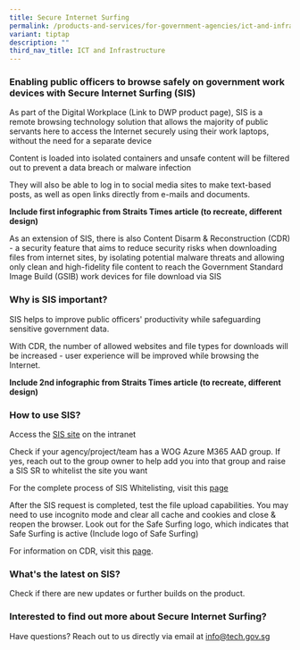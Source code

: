 ```yaml
---
title: Secure Internet Surfing
permalink: /products-and-services/for-government-agencies/ict-and-infrastructure/secure-internet-surfing/
variant: tiptap
description: ""
third_nav_title: ICT and Infrastructure
---
```

<h3>Enabling public officers to browse safely on government work devices with Secure Internet Surfing (SIS)</h3>
<p>As part of the Digital Workplace (Link to DWP product page), SIS is a
remote browsing technology solution that allows the majority of public
servants here to access the Internet securely using their work laptops,
without the need for a separate device</p>
<p>Content is loaded into isolated containers and unsafe content will be
filtered out to prevent a data breach or malware infection</p>
<p>They will also be able to log in to social media sites to make text-based
posts, as well as open links directly from e-mails and documents.</p>
<p><strong>Include first infographic from Straits Times article (to recreate, different design)</strong>
</p>
<p>As an extension of SIS, there is also Content Disarm &amp; Reconstruction
(CDR) - a security feature that aims to reduce security risks when downloading
files from internet sites, by isolating potential malware threats and allowing
only clean and high-fidelity file content to reach the Government Standard
Image Build (GSIB) work devices for file download via SIS</p>
<h3>Why is SIS important?</h3>
<p>SIS helps to improve public officers' productivity while safeguarding
sensitive government data.</p>
<p>With CDR, the number of allowed websites and file types for downloads
will be increased - user experience will be improved while browsing the
Internet.</p>
<p><strong>Include 2nd infographic from Straits Times article (to recreate, different design)</strong>
</p>
<h3>How to use SIS?</h3>
<p>Access the <a href="https://gccprod.sharepoint.com/sites/GOVTECH-digitalgov/digitalworkplaceproducts/SIS/SitePages/Home.aspx" rel="noopener noreferrer nofollow" target="_blank">SIS site</a> on
the intranet</p>
<p>Check if your agency/project/team has a WOG Azure M365 AAD group. If yes,
reach out to the group owner to help add you into that group and raise
a SIS SR to whitelist the site you want</p>
<p>For the complete process of SIS Whitelisting, visit this <a href="https://docs.developer.tech.gov.sg/docs/ship-hats-getting-started/sis-whitelisting" rel="noopener noreferrer nofollow" target="_blank">page</a>
</p>
<p>After the SIS request is completed, test the file upload capabilities.
You may need to use incognito mode and clear all cache and cookies and
close &amp; reopen the browser. Look out for the Safe Surfing logo, which
indicates that Safe Surfing is active (Include logo of Safe Surfing)</p>
<p>For information on CDR, visit this <a href="https://docs.developer.tech.gov.sg/docs/cft-user-guide/datasecurity/cdr" rel="noopener noreferrer nofollow" target="_blank">page</a>.</p>
<h3>What's the latest on SIS?</h3>
<p>Check if there are new updates or further builds on the product.</p>
<h3>Interested to find out more about Secure Internet Surfing?</h3>
<p>Have questions? Reach out to us directly via email at <a href="mailto:info@tech.gov.sg" rel="noopener noreferrer nofollow" target="_blank">info@tech.gov.sg</a>
</p>